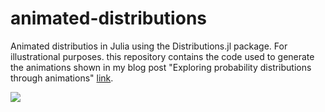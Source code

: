 # animated-distributions

Animated distributios in Julia using the Distributions.jl package. For illustrational purposes. this repository contains the code used to generate the animations shown in my blog post "Exploring probability distributions through animations" [link](https://gongcastro.github.io/).

![](https://github.com/gongcastro/animated-distributions/blob/master/Figures/cover.gif)

